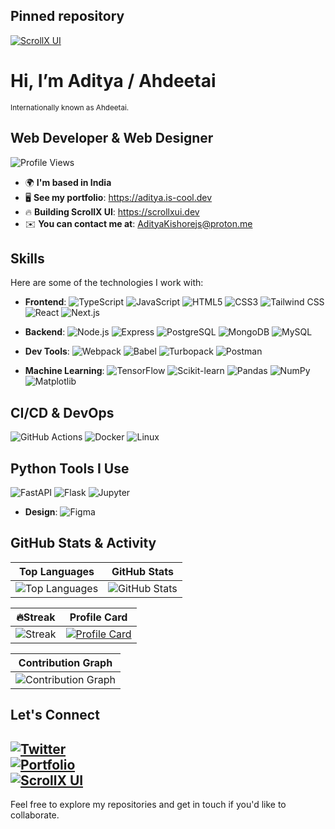 ## Pinned repository
[![ScrollX UI](https://github-readme-stats.vercel.app/api/pin/?username=adityakishore0&repo=ScrollX-UI&theme=github_dark&border_radius=8&cache_seconds=4)](https://github.com/adityakishore0/ScrollX-UI)


# Hi, I’m Aditya / Ahdeetai  
<sub>Internationally known as Ahdeetai.</sub>


## Web Developer & Web Designer
![Profile Views](https://komarev.com/ghpvc/?username=Adityakishore0&label=Profile%20views&color=1778F2&style=flat)

- 🌍 **I'm based in India**  
- 🖥️ **See my portfolio**:
 https://aditya.is-cool.dev
- 🔥 **Building ScrollX UI**:
   https://scrollxui.dev
- ✉️ **You can contact me at**:
    [AdityaKishorejs@proton.me](mailto:AdityaKishorejs@proton.me)


##  Skills
Here are some of the technologies I work with:

- **Frontend**:
  ![TypeScript](https://img.shields.io/badge/-TypeScript-333?style=flat-square&logo=typescript&logoColor=3178C6)
  ![JavaScript](https://img.shields.io/badge/-JavaScript-333?style=flat-square&logo=javascript&logoColor=F7DF1E)
  ![HTML5](https://img.shields.io/badge/-HTML5-333?style=flat-square&logo=html5&logoColor=E34F26)
  ![CSS3](https://img.shields.io/badge/-CSS3-333?style=flat-square&logo=css3&logoColor=1572B6)
  ![Tailwind CSS](https://img.shields.io/badge/-Tailwind%20CSS-333?style=flat-square&logo=tailwindcss&logoColor=38BDf8)
  ![React](https://img.shields.io/badge/-React-333?style=flat-square&logo=react&logoColor=61DAFB)
  ![Next.js](https://img.shields.io/badge/Next.js-333?style=flat-square&logo=nextdotjs&logoColor=white)


- **Backend**:
  ![Node.js](https://img.shields.io/badge/-Node.js-333?style=flat-square&logo=node.js&logoColor=8CC84B)
  ![Express](https://img.shields.io/badge/-Express-333?style=flat-square&logo=express&logoColor=000000)
  ![PostgreSQL](https://img.shields.io/badge/-PostgreSQL-333?style=flat-square&logo=postgresql&logoColor=336791)
  ![MongoDB](https://img.shields.io/badge/-MongoDB-333?style=flat-square&logo=mongodb&logoColor=47A248)
  ![MySQL](https://img.shields.io/badge/-MySQL-333?style=flat-square&logo=mysql&logoColor=4479A1)

- **Dev Tools**:
  ![Webpack](https://img.shields.io/badge/-Webpack-333?style=flat-square&logo=webpack&logoColor=8DD6F9)
  ![Babel](https://img.shields.io/badge/-Babel-333?style=flat-square&logo=babel&logoColor=F9DC3E)
  ![Turbopack](https://img.shields.io/badge/-Turbopack-333?style=flat-square&logo=turborepo&logoColor=fff)
  ![Postman](https://img.shields.io/badge/-Postman-333?style=flat-square&logo=postman&logoColor=FF6C37)

- **Machine Learning**:
  ![TensorFlow](https://img.shields.io/badge/-TensorFlow-333?style=flat-square&logo=tensorflow&logoColor=FF6F00)
![Scikit-learn](https://img.shields.io/badge/-Scikit--learn-333?style=flat-square&logo=scikitlearn&logoColor=F7931E)
![Pandas](https://img.shields.io/badge/-Pandas-333?style=flat-square&logo=pandas)
![NumPy](https://img.shields.io/badge/-NumPy-333?style=flat-square&logo=numpy&logoColor=013243)
![Matplotlib](https://img.shields.io/badge/-Matplotlib-333?style=flat-square&logo=python&logoColor=white)

  
##  CI/CD & DevOps   
![GitHub Actions](https://img.shields.io/badge/-GitHub%20Actions-333?style=flat-square&logo=githubactions&logoColor=white)
![Docker](https://img.shields.io/badge/-Docker-333?style=flat-square&logo=docker)
![Linux](https://img.shields.io/badge/-Linux-333?style=flat-square&logo=linux&logoColor=FCC624)

##  Python Tools I Use  
![FastAPI](https://img.shields.io/badge/-FastAPI-333?style=flat-square&logo=fastapi)
![Flask](https://img.shields.io/badge/-Flask-333?style=flat-square&logo=flask)
![Jupyter](https://img.shields.io/badge/-Jupyter-333?style=flat-square&logo=jupyter&logoColor=F37626)


- **Design**:
  ![Figma](https://img.shields.io/badge/-Figma-333?style=flat-square&logo=figma&logoColor=F24E1E)

##  GitHub Stats & Activity

| Top Languages | GitHub Stats |
|---------------|--------------|
| ![Top Languages](https://github-readme-stats.vercel.app/api/top-langs/?username=Adityakishore0&layout=compact&theme=tokyonight&hide=html) | ![GitHub Stats](https://github-readme-stats.vercel.app/api?username=Adityakishore0&show_icons=true&locale=en&count_private=true&theme=tokyonight&hide=issues) |

| 🔥Streak | Profile Card |
|--------|--------------|
| ![Streak](https://streak-stats.demolab.com?user=Adityakishore0&theme=tokyonight&hide_border=true) | [![Profile Card](https://github-profile-summary-cards.vercel.app/api/cards/profile-details?username=Adityakishore0&theme=tokyonight)](https://github.com/Adityakishore0) |

| Contribution Graph |
|------------------|
| ![Contribution Graph](https://github-readme-activity-graph.vercel.app/graph?username=Adityakishore0&theme=tokyo-night&area=true&width=600) |


##  Let's Connect  

[![Twitter](https://img.shields.io/badge/-Twitter-1DA1F2?style=flat-square&logo=twitter&logoColor=white)](https://x.com/Ahdeetai)  
[![Portfolio](https://img.shields.io/badge/-Portfolio-00A3E0?style=flat-square&logo=internetexplorer&logoColor=white)](https://aditya.is-cool.dev)  
[![ScrollX UI](https://img.shields.io/badge/-ScrollX%20UI-3333?style=flat-square&logo=code&logoColor=F24E1E)](https://scrollx-ui.vercel.app) 
---

Feel free to explore my repositories and get in touch if you'd like to collaborate.
